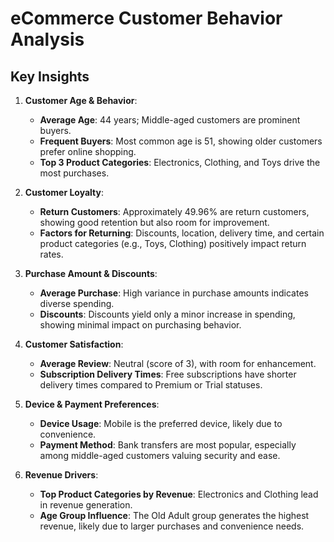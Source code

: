 # eCommerce Customer Behavior Analysis

## Key Insights

1. **Customer Age & Behavior**:
   - **Average Age**: 44 years; Middle-aged customers are prominent buyers.
   - **Frequent Buyers**: Most common age is 51, showing older customers prefer online shopping.
   - **Top 3 Product Categories**: Electronics, Clothing, and Toys drive the most purchases.

2. **Customer Loyalty**:
   - **Return Customers**: Approximately 49.96% are return customers, showing good retention but also room for improvement.
   - **Factors for Returning**: Discounts, location, delivery time, and certain product categories (e.g., Toys, Clothing) positively impact return rates.

3. **Purchase Amount & Discounts**:
   - **Average Purchase**: High variance in purchase amounts indicates diverse spending.
   - **Discounts**: Discounts yield only a minor increase in spending, showing minimal impact on purchasing behavior.

4. **Customer Satisfaction**:
   - **Average Review**: Neutral (score of 3), with room for enhancement.
   - **Subscription Delivery Times**: Free subscriptions have shorter delivery times compared to Premium or Trial statuses.

5. **Device & Payment Preferences**:
   - **Device Usage**: Mobile is the preferred device, likely due to convenience.
   - **Payment Method**: Bank transfers are most popular, especially among middle-aged customers valuing security and ease.

6. **Revenue Drivers**:
   - **Top Product Categories by Revenue**: Electronics and Clothing lead in revenue generation.
   - **Age Group Influence**: The Old Adult group generates the highest revenue, likely due to larger purchases and convenience needs.
